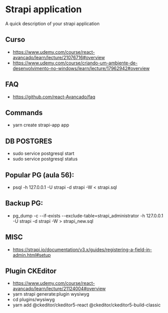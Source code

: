 # Strapi application

A quick description of your strapi application

## Curso
- https://www.udemy.com/course/react-avancado/learn/lecture/21076716#overview
- https://www.udemy.com/course/criando-um-ambiente-de-desenvolvimento-no-windows/learn/lecture/17962942#overview
## FAQ
- https://github.com/react-Avancado/faq

## Commands
- yarn create strapi-app app

## DB POSTGRES
- sudo service postgresql start
- sudo service postgresql status

## Popular PG (aula 56):
- psql -h 127.0.0.1 -U strapi -d strapi -W < strapi.sql
## Backup PG:
- pg_dump -c --if-exists --exclude-table=strapi_administrator -h 127.0.0.1 -U strapi -d strapi -W > strapi_new.sql


## MISC
- https://strapi.io/documentation/v3.x/guides/registering-a-field-in-admin.html#setup

## Plugin CKEditor
- https://www.udemy.com/course/react-avancado/learn/lecture/21124004#overview 
- yarn strapi generate:plugin wysiwyg
- cd plugins/wysiwyg
- yarn add @ckeditor/ckeditor5-react @ckeditor/ckeditor5-build-classic
